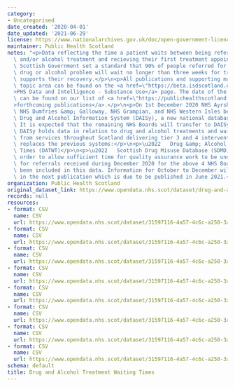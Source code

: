```yaml
---
category:
- Uncategorised
date_created: '2020-04-01'
date_updated: '2021-06-29'
license: https://www.nationalarchives.gov.uk/doc/open-government-licence/version/3/
maintainer: Public Health Scotland
notes: "<p>Data reflecting the time a patient waits between being referred for drug\
  \ and/or alcohol treatment and recieving their first treatment appointment. The\
  \ Scottish Government set a standard that 90% of people referred for help with their\
  \ drug or alcohol problem will wait no longer than three weeks for treatment that\
  \ supports their recovery.</p>\n<p>All publications and supporting material to this\
  \ topic area can be found on the <a href=\"https://beta.isdscotland.org/find-publications-and-data/lifestyle-and-behaviours/substance-use/\"\
  >PHS Data and Intelligence - Substance Use</a> page. The date of the next release\
  \ can be found on our list of <a href=\"https://publichealthscotland.scot/publications/forthcoming-publications/\"\
  >forthcoming publications</a>.</p>\n<p>On 1st December 2020 NHS Ayrshire &amp; Arran,\
  \ NHS Dumfries &amp; Galloway, NHS Grampian, and NHS Western Isles began using the\
  \ Drug and Alcohol Information System (DAISy), a new national database for Scotland.\
  \ It is expected that the remaining NHS Boards will transfer to DAISy in April 2021.\
  \ DAISy holds data in relation to drug and alcohol treatments and waiting times\
  \ from services throughout Scotland delivering tier 3 and 4 interventions. DAISy\
  \ replaces the previous systems:</p>\n<p>\u2022   Drug &amp; Alcohol Treatment Waiting\
  \ Times (DATWT)</p>\n<p>\u2022   Scottish Drug Misuse Database (SDMD)</p>\n<p>In\
  \ order to allow sufficient time for quality assurance work to be undertaken, data\
  \ for referrals received during December 2020 for the above 4 NHS Boards has not\
  \ been included in this data. Information for October to December will be revised\
  \ in the next publication which is due to be published in June 2021.</p>"
organization: Public Health Scotland
original_dataset_link: https://www.opendata.nhs.scot/dataset/drug-and-alcohol-treatment-waiting-times
records: null
resources:
- format: CSV
  name: CSV
  url: https://www.opendata.nhs.scot/dataset/31597116-4a57-4c6c-a250-3ae8baa36864/resource/c21dc4c0-71e6-4f5d-a5fb-00c4b2c8722b/download/all-quarters-completed-adp.csv
- format: CSV
  name: CSV
  url: https://www.opendata.nhs.scot/dataset/31597116-4a57-4c6c-a250-3ae8baa36864/resource/00c5bfc4-d7b4-4a08-b119-c38825406d2e/download/all-quarters-completed-hb.csv
- format: CSV
  name: CSV
  url: https://www.opendata.nhs.scot/dataset/31597116-4a57-4c6c-a250-3ae8baa36864/resource/691d7aea-86ea-40ea-8d8e-5afe6bbed25c/download/all-quarters-ongoing-adp.csv
- format: CSV
  name: CSV
  url: https://www.opendata.nhs.scot/dataset/31597116-4a57-4c6c-a250-3ae8baa36864/resource/ca67ac5b-085c-412c-947d-2a1fa2ec646b/download/all-quarters-ongoing-hb.csv
- format: CSV
  name: CSV
  url: https://www.opendata.nhs.scot/dataset/31597116-4a57-4c6c-a250-3ae8baa36864/resource/5b80bbc8-7d4e-4b3b-b5b2-ec0b70bba1b0/download/all-quarters-completed-prisons.csv
- format: CSV
  name: CSV
  url: https://www.opendata.nhs.scot/dataset/31597116-4a57-4c6c-a250-3ae8baa36864/resource/a5595172-90d7-4c3b-934f-b5dd0effd38d/download/all-quarters-ongoing-prisons.csv
- format: CSV
  name: CSV
  url: https://www.opendata.nhs.scot/dataset/31597116-4a57-4c6c-a250-3ae8baa36864/resource/95fb3211-3bdb-4595-ab25-257dc04add7d/download/all-quarters-ongoing-prisons.csv
- format: CSV
  name: CSV
  url: https://www.opendata.nhs.scot/dataset/31597116-4a57-4c6c-a250-3ae8baa36864/resource/b81adba8-cc76-4445-b9b6-0fcdd503f6ef/download/all-quarters-completed-prisons.csv
schema: default
title: Drug and Alcohol Treatment Waiting Times
---
```

